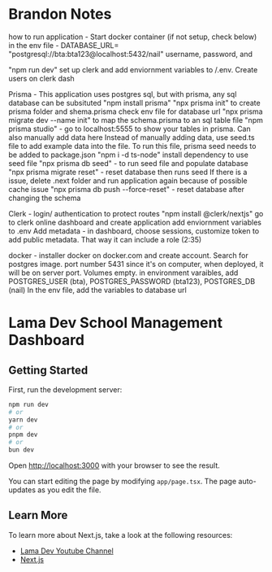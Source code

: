 # Brandon Notes
how to run application - 
Start docker container (if not setup, check below) in the env file - 
DATABASE_URL= "postgresql://bta:bta123@localhost:5432/nail" username, password, and 

"npm run dev"
set up clerk and add enviornment variables to /.env. Create users on clerk dash

Prisma - This application uses postgres sql, but with prisma, any sql database can be subsituted
"npm install prisma"
"npx prisma init" to create prisma folder and shema.prisma
check env file for database url
"npx prisma migrate dev --name init" to map the schema.prisma to an sql table file
"npm prisma studio" - go to localhost:5555 to show your tables in prisma. Can also manually add data here
Instead of manually adding data, use seed.ts file to add example data into the file. To run this file, prisma seed needs to be added to package.json
"npm i -d ts-node" install dependency to use seed file
"npx prisma db seed" - to run seed file and populate database
"npx prisma migrate reset" - reset database then runs seed
If there is a issue, delete .next folder and run application again because of possible cache issue
"npx prisma db push --force-reset" - reset database after changing the schema

Clerk - login/ authentication to protect routes
"npm install @clerk/nextjs"
go to clerk online dashboard and create application
add enviornment variables to .env
Add metadata - in dashboard, choose sessions, customize token to add public metadata. That way it can include a role (2:35)


docker - installer docker on docker.com and create account.
Search for postgres image. port number 5431 since it's on computer, when deployed, it will be on server port. Volumes empty. in environment varaibles, add POSTGRES_USER (bta), POSTGRES_PASSWORD (bta123), POSTGRES_DB (nail)
In the env file, add the variables to database url

# Lama Dev School Management Dashboard

## Getting Started

First, run the development server:

```bash
npm run dev
# or
yarn dev
# or
pnpm dev
# or
bun dev
```

Open [http://localhost:3000](http://localhost:3000) with your browser to see the result.

You can start editing the page by modifying `app/page.tsx`. The page auto-updates as you edit the file.

## Learn More

To learn more about Next.js, take a look at the following resources:

- [Lama Dev Youtube Channel](https://youtube.com/lamadev) 
- [Next.js](https://nextjs.org/learn)